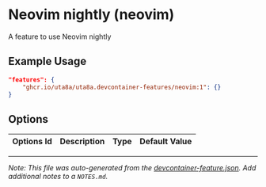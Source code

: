 
# Neovim nightly (neovim)

A feature to use Neovim nightly

## Example Usage

```json
"features": {
    "ghcr.io/uta8a/uta8a.devcontainer-features/neovim:1": {}
}
```

## Options

| Options Id | Description | Type | Default Value |
|-----|-----|-----|-----|




---

_Note: This file was auto-generated from the [devcontainer-feature.json](https://github.com/uta8a/uta8a.devcontainer-features/blob/main/src/neovim/devcontainer-feature.json).  Add additional notes to a `NOTES.md`._
